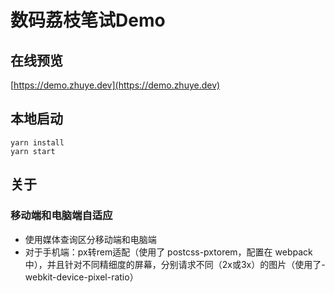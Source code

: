 # 数码荔枝笔试Demo

## 在线预览

[https://demo.zhuye.dev](https://demo.zhuye.dev)

## 本地启动

```
yarn install
yarn start
```

## 关于

### 移动端和电脑端自适应

- 使用媒体查询区分移动端和电脑端
- 对于手机端：px转rem适配（使用了 postcss-pxtorem，配置在 webpack 中），并且针对不同精细度的屏幕，分别请求不同（2x或3x）的图片（使用了-webkit-device-pixel-ratio）